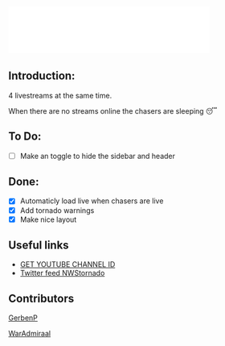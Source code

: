 <a href="https://waradmiraal.github.io/tornado/" target="_blank"><img src="https://raw.githubusercontent.com/Waradmiraal/tornado/main/logo.png" width="400" alt="Tornado logo"></a>

## Introduction:

4 livestreams at the same time.

When there are no streams online the chasers are sleeping 😴 

## To Do:

- [ ] Make an toggle to hide the sidebar and header


## Done:

- [X] Automaticly load live when chasers are live
- [X] Add tornado warnings
- [X] Make nice layout

## Useful links

- [GET YOUTUBE CHANNEL ID](https://commentpicker.com/youtube-channel-id.php)
- [Twitter feed NWStornado](https://twitter.com/NWStornado)

## Contributors

[GerbenP](https://github.com/gerbenp)

[WarAdmiraal](https://github.com/Waradmiraal)
